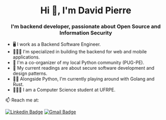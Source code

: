<h1 align="center">Hi 👋, I'm David Pierre</h1>
<h3 align="center">I'm backend developer, passionate about Open Source and Information Security</h3>

- 🖥️ I work as a Backend Software Engineer.
- 👨🏻‍💻 I'm specialized in building the backend for web and mobile applications.
- 🐍 I'm a co-organizer of my local Python community (PUG-PE).
- 📖 My current readings are about secure software development and design patterns.
- 🧑‍💻 Alongside Python, I'm currently playing around with Golang and Rust.
- 👨🏻‍⚖️ I am a Computer Science student at UFRPE.

📫 Reach me at:

[![Linkedin Badge](https://img.shields.io/badge/LinkedIn-0077B5?style=for-the-badge&logo=linkedin&logoColor=white)](https://www.linkedin.com/in/davidpalves/)
[![Gmail Badge](https://img.shields.io/badge/Gmail-D14836?style=for-the-badge&logo=gmail&logoColor=white)](mailto:davidpierrealves21@gmail.com)
